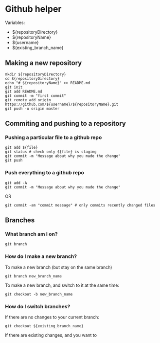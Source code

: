 # Github helper

Variables:
* ${repositoryDirectory}
* ${repositoryName}
* ${username}
* ${existing_branch_name}

## Making a new repository

```
mkdir ${repositoryDirectory}
cd ${repositoryDirectory}
echo "# ${repositoryName}" >> README.md
git init
git add README.md
git commit -m "first commit"
git remote add origin https://github.com/${username}/${repositoryName}.git
git push -u origin master
```

## Commiting and pushing to a repository

### Pushing a particular file to a github repo

```
git add ${file}
git status # check only ${file} is staging
git commit -m "Message about why you made the change"
git push
```

### Push everything to a github repo

```
git add -A
git commit -m "Message about why you made the change"
```

OR

```
git commit -am "commit message" # only commits recently changed files
```

## Branches

### What branch am I on?

```
git branch
```

### How do I make a new branch?
To make a new branch (but stay on the same branch)
```
git branch new_branch_name
```

To make a new branch, and switch to it at the same time:
```
git checkout -b new_branch_name
```

### How do I switch branches?

If there are no changes to your current branch:
```
git checkout ${existing_branch_name}
```

If there are existing changes, and you want to  
